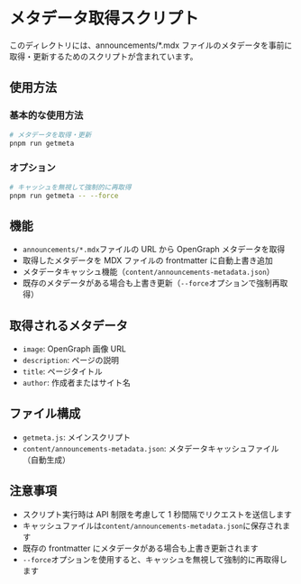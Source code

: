 # メタデータ取得スクリプト

このディレクトリには、announcements/\*.mdx ファイルのメタデータを事前に取得・更新するためのスクリプトが含まれています。

## 使用方法

### 基本的な使用方法

```bash
# メタデータを取得・更新
pnpm run getmeta
```

### オプション

```bash
# キャッシュを無視して強制的に再取得
pnpm run getmeta -- --force
```

## 機能

- `announcements/*.mdx`ファイルの URL から OpenGraph メタデータを取得
- 取得したメタデータを MDX ファイルの frontmatter に自動上書き追加
- メタデータキャッシュ機能（`content/announcements-metadata.json`）
- 既存のメタデータがある場合も上書き更新（`--force`オプションで強制再取得）

## 取得されるメタデータ

- `image`: OpenGraph 画像 URL
- `description`: ページの説明
- `title`: ページタイトル
- `author`: 作成者またはサイト名

## ファイル構成

- `getmeta.js`: メインスクリプト
- `content/announcements-metadata.json`: メタデータキャッシュファイル（自動生成）

## 注意事項

- スクリプト実行時は API 制限を考慮して 1 秒間隔でリクエストを送信します
- キャッシュファイルは`content/announcements-metadata.json`に保存されます
- 既存の frontmatter にメタデータがある場合も上書き更新されます
- `--force`オプションを使用すると、キャッシュを無視して強制的に再取得します
